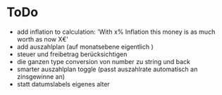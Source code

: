# ToDo

- add inflation to calculation: 'With x% Inflation this money is as much worth as now X€'
- add auszahlplan (auf monatsebene eigentlich )
- steuer und freibetrag berücksichtigen
- die ganzen type conversion von number zu string und back
- smarter auszahlplan toggle (passt auszahlrate automatisch an zinsgewinne an)
- statt datumslabels eigenes alter
